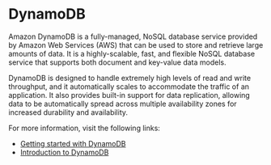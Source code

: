 # DynamoDB

Amazon DynamoDB is a fully-managed, NoSQL database service provided by Amazon Web Services (AWS) that can be used to store and retrieve large amounts of data. It is a highly-scalable, fast, and flexible NoSQL database service that supports both document and key-value data models.

DynamoDB is designed to handle extremely high levels of read and write throughput, and it automatically scales to accommodate the traffic of an application. It also provides built-in support for data replication, allowing data to be automatically spread across multiple availability zones for increased durability and availability.

For more information, visit the following links:

- [Getting started with DynamoDB](https://aws.amazon.com/dynamodb/)
- [Introduction to DynamoDB](https://cloudacademy.com/lab/introduction-dynamodb/)
